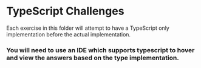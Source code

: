 # TypeScript Challenges

Each exercise in this folder will attempt to have a TypeScript only implementation before the actual implementation.

### You will need to use an IDE which supports typescript to hover and view the answers based on the type implementation.